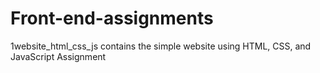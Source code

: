 # Front-end-assignments
1website_html_css_js contains the simple website using HTML, CSS, and JavaScript Assignment
